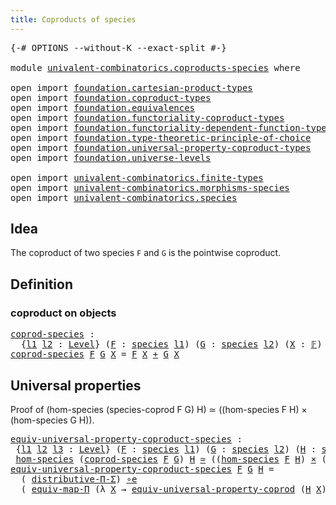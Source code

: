 ```yaml
---
title: Coproducts of species
---
```


<pre class="Agda"><a id="47" class="Symbol">{-#</a> <a id="51" class="Keyword">OPTIONS</a> <a id="59" class="Pragma">--without-K</a> <a id="71" class="Pragma">--exact-split</a> <a id="85" class="Symbol">#-}</a>

<a id="90" class="Keyword">module</a> <a id="97" href="univalent-combinatorics.coproducts-species.html" class="Module">univalent-combinatorics.coproducts-species</a> <a id="140" class="Keyword">where</a>

<a id="147" class="Keyword">open</a> <a id="152" class="Keyword">import</a> <a id="159" href="foundation.cartesian-product-types.html" class="Module">foundation.cartesian-product-types</a>
<a id="194" class="Keyword">open</a> <a id="199" class="Keyword">import</a> <a id="206" href="foundation.coproduct-types.html" class="Module">foundation.coproduct-types</a>
<a id="233" class="Keyword">open</a> <a id="238" class="Keyword">import</a> <a id="245" href="foundation.equivalences.html" class="Module">foundation.equivalences</a>
<a id="269" class="Keyword">open</a> <a id="274" class="Keyword">import</a> <a id="281" href="foundation.functoriality-coproduct-types.html" class="Module">foundation.functoriality-coproduct-types</a>
<a id="322" class="Keyword">open</a> <a id="327" class="Keyword">import</a> <a id="334" href="foundation.functoriality-dependent-function-types.html" class="Module">foundation.functoriality-dependent-function-types</a>
<a id="384" class="Keyword">open</a> <a id="389" class="Keyword">import</a> <a id="396" href="foundation.type-theoretic-principle-of-choice.html" class="Module">foundation.type-theoretic-principle-of-choice</a>
<a id="442" class="Keyword">open</a> <a id="447" class="Keyword">import</a> <a id="454" href="foundation.universal-property-coproduct-types.html" class="Module">foundation.universal-property-coproduct-types</a>
<a id="500" class="Keyword">open</a> <a id="505" class="Keyword">import</a> <a id="512" href="foundation.universe-levels.html" class="Module">foundation.universe-levels</a>

<a id="540" class="Keyword">open</a> <a id="545" class="Keyword">import</a> <a id="552" href="univalent-combinatorics.finite-types.html" class="Module">univalent-combinatorics.finite-types</a>
<a id="589" class="Keyword">open</a> <a id="594" class="Keyword">import</a> <a id="601" href="univalent-combinatorics.morphisms-species.html" class="Module">univalent-combinatorics.morphisms-species</a>
<a id="643" class="Keyword">open</a> <a id="648" class="Keyword">import</a> <a id="655" href="univalent-combinatorics.species.html" class="Module">univalent-combinatorics.species</a>
</pre>
## Idea

The coproduct of two species `F` and `G` is the pointwise coproduct.

## Definition

### coproduct on objects

<pre class="Agda"><a id="coprod-species"></a><a id="820" href="univalent-combinatorics.coproducts-species.html#820" class="Function">coprod-species</a> <a id="835" class="Symbol">:</a>
  <a id="839" class="Symbol">{</a><a id="840" href="univalent-combinatorics.coproducts-species.html#840" class="Bound">l1</a> <a id="843" href="univalent-combinatorics.coproducts-species.html#843" class="Bound">l2</a> <a id="846" class="Symbol">:</a> <a id="848" href="Agda.Primitive.html#597" class="Postulate">Level</a><a id="853" class="Symbol">}</a> <a id="855" class="Symbol">(</a><a id="856" href="univalent-combinatorics.coproducts-species.html#856" class="Bound">F</a> <a id="858" class="Symbol">:</a> <a id="860" href="univalent-combinatorics.species.html#429" class="Function">species</a> <a id="868" href="univalent-combinatorics.coproducts-species.html#840" class="Bound">l1</a><a id="870" class="Symbol">)</a> <a id="872" class="Symbol">(</a><a id="873" href="univalent-combinatorics.coproducts-species.html#873" class="Bound">G</a> <a id="875" class="Symbol">:</a> <a id="877" href="univalent-combinatorics.species.html#429" class="Function">species</a> <a id="885" href="univalent-combinatorics.coproducts-species.html#843" class="Bound">l2</a><a id="887" class="Symbol">)</a> <a id="889" class="Symbol">(</a><a id="890" href="univalent-combinatorics.coproducts-species.html#890" class="Bound">X</a> <a id="892" class="Symbol">:</a> <a id="894" href="univalent-combinatorics.finite-types.html#4873" class="Function">𝔽</a><a id="895" class="Symbol">)</a> <a id="897" class="Symbol">→</a> <a id="899" href="foundation-core.universe-levels.html#235" class="Primitive">UU</a> <a id="902" class="Symbol">(</a><a id="903" href="univalent-combinatorics.coproducts-species.html#840" class="Bound">l1</a> <a id="906" href="Agda.Primitive.html#810" class="Primitive Operator">⊔</a> <a id="908" href="univalent-combinatorics.coproducts-species.html#843" class="Bound">l2</a><a id="910" class="Symbol">)</a>
<a id="912" href="univalent-combinatorics.coproducts-species.html#820" class="Function">coprod-species</a> <a id="927" href="univalent-combinatorics.coproducts-species.html#927" class="Bound">F</a> <a id="929" href="univalent-combinatorics.coproducts-species.html#929" class="Bound">G</a> <a id="931" href="univalent-combinatorics.coproducts-species.html#931" class="Bound">X</a> <a id="933" class="Symbol">=</a> <a id="935" href="univalent-combinatorics.coproducts-species.html#927" class="Bound">F</a> <a id="937" href="univalent-combinatorics.coproducts-species.html#931" class="Bound">X</a> <a id="939" href="foundation.coproduct-types.html#1181" class="Datatype Operator">+</a> <a id="941" href="univalent-combinatorics.coproducts-species.html#929" class="Bound">G</a> <a id="943" href="univalent-combinatorics.coproducts-species.html#931" class="Bound">X</a>
</pre>
## Universal properties

Proof of (hom-species (species-coprod F G) H) ≃ ((hom-species F H) × (hom-species G H)).

<pre class="Agda"><a id="equiv-universal-property-coproduct-species"></a><a id="1073" href="univalent-combinatorics.coproducts-species.html#1073" class="Function">equiv-universal-property-coproduct-species</a> <a id="1116" class="Symbol">:</a>
 <a id="1119" class="Symbol">{</a><a id="1120" href="univalent-combinatorics.coproducts-species.html#1120" class="Bound">l1</a> <a id="1123" href="univalent-combinatorics.coproducts-species.html#1123" class="Bound">l2</a> <a id="1126" href="univalent-combinatorics.coproducts-species.html#1126" class="Bound">l3</a> <a id="1129" class="Symbol">:</a> <a id="1131" href="Agda.Primitive.html#597" class="Postulate">Level</a><a id="1136" class="Symbol">}</a> <a id="1138" class="Symbol">(</a><a id="1139" href="univalent-combinatorics.coproducts-species.html#1139" class="Bound">F</a> <a id="1141" class="Symbol">:</a> <a id="1143" href="univalent-combinatorics.species.html#429" class="Function">species</a> <a id="1151" href="univalent-combinatorics.coproducts-species.html#1120" class="Bound">l1</a><a id="1153" class="Symbol">)</a> <a id="1155" class="Symbol">(</a><a id="1156" href="univalent-combinatorics.coproducts-species.html#1156" class="Bound">G</a> <a id="1158" class="Symbol">:</a> <a id="1160" href="univalent-combinatorics.species.html#429" class="Function">species</a> <a id="1168" href="univalent-combinatorics.coproducts-species.html#1123" class="Bound">l2</a><a id="1170" class="Symbol">)</a> <a id="1172" class="Symbol">(</a><a id="1173" href="univalent-combinatorics.coproducts-species.html#1173" class="Bound">H</a> <a id="1175" class="Symbol">:</a> <a id="1177" href="univalent-combinatorics.species.html#429" class="Function">species</a> <a id="1185" href="univalent-combinatorics.coproducts-species.html#1126" class="Bound">l3</a><a id="1187" class="Symbol">)</a> <a id="1189" class="Symbol">→</a>
 <a id="1192" href="univalent-combinatorics.morphisms-species.html#833" class="Function">hom-species</a> <a id="1204" class="Symbol">(</a><a id="1205" href="univalent-combinatorics.coproducts-species.html#820" class="Function">coprod-species</a> <a id="1220" href="univalent-combinatorics.coproducts-species.html#1139" class="Bound">F</a> <a id="1222" href="univalent-combinatorics.coproducts-species.html#1156" class="Bound">G</a><a id="1223" class="Symbol">)</a> <a id="1225" href="univalent-combinatorics.coproducts-species.html#1173" class="Bound">H</a> <a id="1227" href="foundation-core.equivalences.html#1621" class="Function Operator">≃</a> <a id="1229" class="Symbol">((</a><a id="1231" href="univalent-combinatorics.morphisms-species.html#833" class="Function">hom-species</a> <a id="1243" href="univalent-combinatorics.coproducts-species.html#1139" class="Bound">F</a> <a id="1245" href="univalent-combinatorics.coproducts-species.html#1173" class="Bound">H</a><a id="1246" class="Symbol">)</a> <a id="1248" href="foundation-core.cartesian-product-types.html#590" class="Function Operator">×</a> <a id="1250" class="Symbol">(</a><a id="1251" href="univalent-combinatorics.morphisms-species.html#833" class="Function">hom-species</a> <a id="1263" href="univalent-combinatorics.coproducts-species.html#1156" class="Bound">G</a> <a id="1265" href="univalent-combinatorics.coproducts-species.html#1173" class="Bound">H</a><a id="1266" class="Symbol">))</a>
<a id="1269" href="univalent-combinatorics.coproducts-species.html#1073" class="Function">equiv-universal-property-coproduct-species</a> <a id="1312" href="univalent-combinatorics.coproducts-species.html#1312" class="Bound">F</a> <a id="1314" href="univalent-combinatorics.coproducts-species.html#1314" class="Bound">G</a> <a id="1316" href="univalent-combinatorics.coproducts-species.html#1316" class="Bound">H</a> <a id="1318" class="Symbol">=</a>
  <a id="1322" class="Symbol">(</a> <a id="1324" href="foundation.type-theoretic-principle-of-choice.html#4367" class="Function">distributive-Π-Σ</a><a id="1340" class="Symbol">)</a> <a id="1342" href="foundation-core.equivalences.html#7869" class="Function Operator">∘e</a>
  <a id="1347" class="Symbol">(</a> <a id="1349" href="foundation-core.functoriality-dependent-function-types.html#2227" class="Function">equiv-map-Π</a> <a id="1361" class="Symbol">(λ</a> <a id="1364" href="univalent-combinatorics.coproducts-species.html#1364" class="Bound">X</a> <a id="1366" class="Symbol">→</a> <a id="1368" href="foundation.universal-property-coproduct-types.html#2157" class="Function">equiv-universal-property-coprod</a> <a id="1400" class="Symbol">(</a><a id="1401" href="univalent-combinatorics.coproducts-species.html#1316" class="Bound">H</a> <a id="1403" href="univalent-combinatorics.coproducts-species.html#1364" class="Bound">X</a><a id="1404" class="Symbol">)))</a>
</pre>